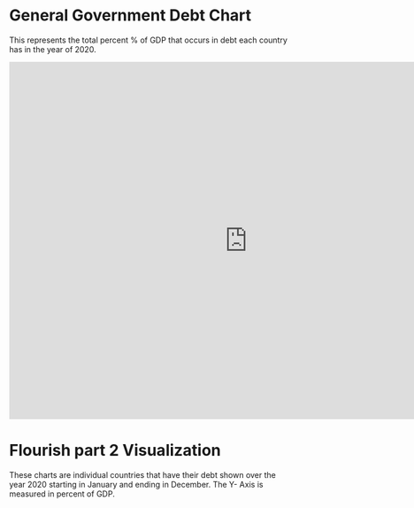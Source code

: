 # General Government Debt Chart
This represents the total percent % of GDP that occurs in debt each country has in the year of 2020. 
<iframe src="https://data.oecd.org/chart/6Y2N" width="860" height="645" style="border: 0" mozallowfullscreen="true" webkitallowfullscreen="true" allowfullscreen="true"><a href="https://data.oecd.org/chart/6Y2N" target="_blank">OECD Chart: General government debt, Total, % of GDP, Annual, 2020</a></iframe>

# Flourish part 2 Visualization
These charts are individual countries that have their debt shown over the year 2020 starting in January and ending in December. The Y- Axis is measured in percent of GDP.
<div class="flourish-embed flourish-chart" data-src="visualisation/12587041"><script src="https://public.flourish.studio/resources/embed.js"></script></div>
